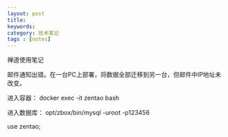 ```yaml
---
layout: post
title: 
keywords: 
category: 技术笔记
tags : [notes]
---
```

禅道使用笔记
<!-- more -->

邮件通知出错。在一台PC上部署，将数据全部迁移到另一台，但邮件中IP地址未改变。


进入容器：
docker exec -it zentao bash

进入数据库：
opt/zbox/bin/mysql -uroot -p123456

use zentao;


